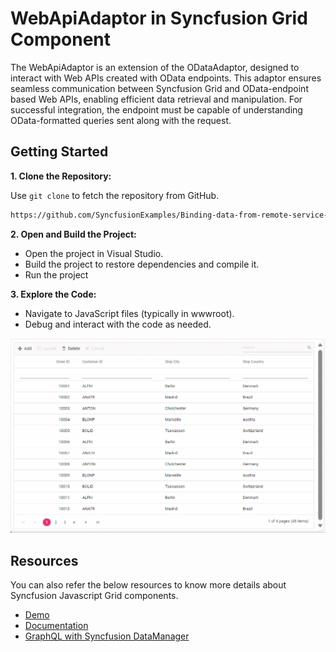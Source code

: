 # WebApiAdaptor in Syncfusion Grid Component

The WebApiAdaptor is an extension of the ODataAdaptor, designed to interact with Web APIs created with OData endpoints. This adaptor ensures seamless communication between Syncfusion Grid and OData-endpoint based Web APIs, enabling efficient data retrieval and manipulation. For successful integration, the endpoint must be capable of understanding OData-formatted queries sent along with the request.

## Getting Started

**1. Clone the Repository:**

Use `git clone` to fetch the repository from GitHub.

```bash
https://github.com/SyncfusionExamples/Binding-data-from-remote-service-to-javascript-data-grid.git 
```

**2. Open and Build the Project:**

* Open the project in Visual Studio.
* Build the project to restore dependencies and compile it.
* Run the project

**3. Explore the Code:**

* Navigate to JavaScript files (typically in wwwroot).
* Debug and interact with the code as needed.

![Adaptors](../assets/images/adaptor-crud-operation.gif)

## Resources

You can also refer the below resources to know more details about Syncfusion Javascript Grid components.

* [Demo](https://ej2.syncfusion.com/javascript/demos/#/bootstrap/grid/over-view)
* [Documentation](https://ej2.syncfusion.com/javascript/documentation/grid/getting-started)
* [GraphQL with Syncfusion DataManager](https://ej2.syncfusion.com/javascript/documentation/grid/connecting-to-adaptors/web-api-adaptor)